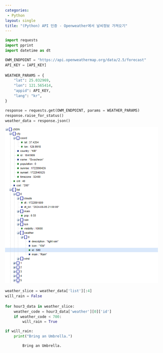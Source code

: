 ```yaml
---
categories: 
 - Python
layout: single
title: "(Python) API 인증 - Openweather에서 날씨정보 가져오기"
---
```



```python
import requests
import pprint
import datetime as dt
```


```python
OWM_ENDPOINT = "https://api.openweathermap.org/data/2.5/forecast"
API_KEY = [API_KEY]

WEATHER_PARAMS = {
    "lat": 25.032969,
    "lon": 121.565414,
    "appid": API_KEY,
    "lang": "kr",
}

```


```python
response = requests.get(OWM_ENDPOINT, params = WEATHER_PARAMS)
response.raise_for_status()
weather_data = response.json()
```

![alt text](image.png)

```python
weather_slice = weather_data['list'][:4]
will_rain = False

for hour3_data in weather_slice:
    weather_code = hour3_data['weather'][0]['id']
    if weather_code < 700:
        will_rain = True
```


```python
if will_rain:
    print("Bring an Umbrella.")
```

            Bring an Umbrella.
    


